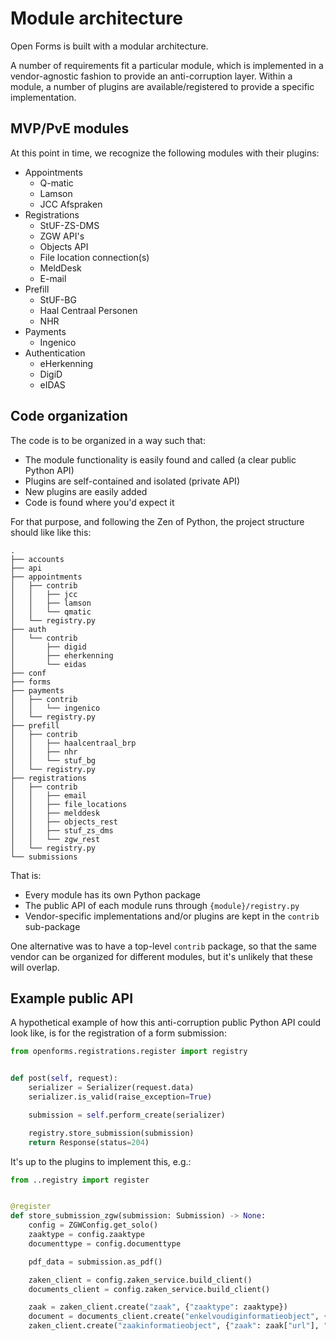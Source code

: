 # Module architecture

Open Forms is built with a modular architecture.

A number of requirements fit a particular module, which is implemented in a
vendor-agnostic fashion to provide an anti-corruption layer. Within a module, a number
of plugins are available/registered to provide a specific implementation.

## MVP/PvE modules

At this point in time, we recognize the following modules with their plugins:

- Appointments
    - Q-matic
    - Lamson
    - JCC Afspraken
- Registrations
    - StUF-ZS-DMS
    - ZGW API's
    - Objects API
    - File location connection(s)
    - MeldDesk
    - E-mail
- Prefill
    - StUF-BG
    - Haal Centraal Personen
    - NHR
- Payments
    - Ingenico
- Authentication
    - eHerkenning
    - DigiD
    - eIDAS

## Code organization

The code is to be organized in a way such that:

* The module functionality is easily found and called (a clear public Python API)
* Plugins are self-contained and isolated (private API)
* New plugins are easily added
* Code is found where you'd expect it

For that purpose, and following the Zen of Python, the project structure should like
like this:

```
.
├── accounts
├── api
├── appointments
│   ├── contrib
│   │   ├── jcc
│   │   ├── lamson
│   │   └── qmatic
│   └── registry.py
├── auth
│   └── contrib
│       ├── digid
│       ├── eherkenning
│       └── eidas
├── conf
├── forms
├── payments
│   ├── contrib
│   │   └── ingenico
│   └── registry.py
├── prefill
│   ├── contrib
│   │   ├── haalcentraal_brp
│   │   ├── nhr
│   │   └── stuf_bg
│   └── registry.py
├── registrations
│   ├── contrib
│   │   ├── email
│   │   ├── file_locations
│   │   ├── melddesk
│   │   ├── objects_rest
│   │   ├── stuf_zs_dms
│   │   └── zgw_rest
│   └── registry.py
└── submissions

```

That is:

- Every module has its own Python package
- The public API of each module runs through `{module}/registry.py`
- Vendor-specific implementations and/or plugins are kept in the `contrib` sub-package

One alternative was to have a top-level `contrib` package, so that the same vendor can
be organized for different modules, but it's unlikely that these will overlap.

## Example public API

A hypothetical example of how this anti-corruption public Python API could look like,
is for the registration of a form submission:

```py
from openforms.registrations.register import registry


def post(self, request):
    serializer = Serializer(request.data)
    serializer.is_valid(raise_exception=True)

    submission = self.perform_create(serializer)

    registry.store_submission(submission)
    return Response(status=204)
```

It's up to the plugins to implement this, e.g.:

```py
from ..registry import register


@register
def store_submission_zgw(submission: Submission) -> None:
    config = ZGWConfig.get_solo()
    zaaktype = config.zaaktype
    documenttype = config.documenttype

    pdf_data = submission.as_pdf()

    zaken_client = config.zaken_service.build_client()
    documents_client = config.zaken_service.build_client()

    zaak = zaken_client.create("zaak", {"zaaktype": zaaktype})
    document = documents_client.create("enkelvoudiginformatieobject", {"inhoud": pdf_data.read()})
    zaken_client.create("zaakinformatieobject", {"zaak": zaak["url"], "informatieobject": document["url"]})
```
